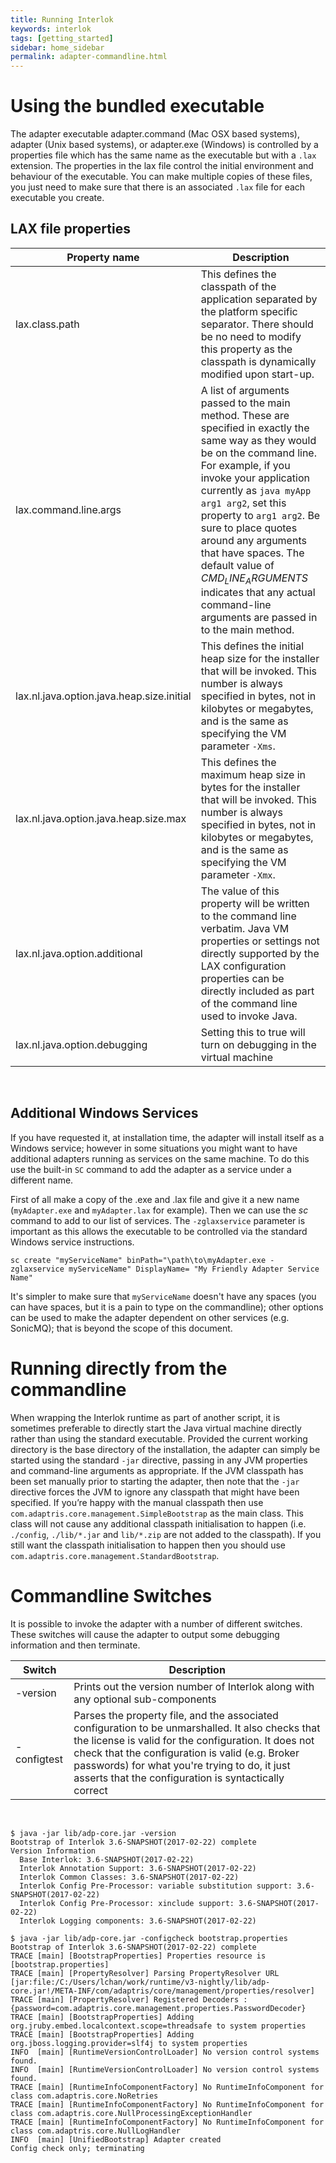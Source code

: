 ```yaml
---
title: Running Interlok
keywords: interlok
tags: [getting_started]
sidebar: home_sidebar
permalink: adapter-commandline.html
---
```

# Using the bundled executable #

The adapter executable adapter.command (Mac OSX based systems), adapter (Unix based systems), or adapter.exe (Windows) is controlled by a properties file which has the same name as the executable but with a `.lax` extension. The properties in the lax file control the initial environment and behaviour of the executable. You can make multiple copies of these files, you just need to make sure that there is an associated `.lax` file for each executable you create.

## LAX file properties ##

| Property name| Description|
|----|----|
|lax.class.path| This defines the classpath of the application separated by the platform specific separator. There should be no need to modify this property as the classpath is dynamically modified upon start-up.|
|lax.command.line.args| A list of arguments passed to the main method. These are specified in exactly the same way as they would be on the command line. For example, if you invoke your application currently as `java myApp arg1 arg2`, set this property to `arg1 arg2`. Be sure to place quotes around any arguments that have spaces. The default value of $CMD_LINE_ARGUMENTS$ indicates that any actual command-line arguments are passed in to the main method.
|lax.nl.java.option.java.heap.size.initial|This defines the initial heap size for the installer that will be invoked. This number is always specified in bytes, not in kilobytes or megabytes, and is the same as specifying the VM parameter `-Xms`.
|lax.nl.java.option.java.heap.size.max|This defines the maximum heap size in bytes for the installer that will be invoked. This number is always specified in bytes, not in kilobytes or megabytes, and is the same as specifying the VM parameter `-Xmx`.
|lax.nl.java.option.additional|The value of this property will be written to the command line verbatim. Java VM properties or settings not directly supported by the LAX configuration properties can be directly included as part of the command line used to invoke Java.
|lax.nl.java.option.debugging|Setting this to true will turn on debugging in the virtual machine|

<br/>

## Additional Windows Services ##

If you have requested it, at installation time, the adapter will install itself as a Windows service; however in some situations you might want to have additional adapters running as services on the same machine. To do this use the built-in `SC` command to add the adapter as a service under a different name.

First of all make a copy of the .exe and .lax file and give it a new name (`myAdapter.exe` and `myAdapter.lax` for example). Then we can use the _sc_ command to add to our list of services. The `-zglaxservice` parameter is important as this allows the executable to be controlled via the standard Windows service instructions.

```
sc create "myServiceName" binPath="\path\to\myAdapter.exe -zglaxservice myServiceName" DisplayName= "My Friendly Adapter Service Name"
```

It's simpler to make sure that `myServiceName` doesn't have any spaces (you can have spaces, but it is a pain to type on the commandline); other options can be used to make the adapter dependent on other services (e.g. SonicMQ); that is beyond the scope of this document.

# Running directly from the commandline #

When wrapping the Interlok runtime as part of another script, it is sometimes preferable to directly start the Java virtual machine directly rather than using the standard executable. Provided the current working directory is the base directory of the installation, the adapter can simply be started using the standard `-jar` directive, passing in any JVM properties and command-line arguments as appropriate. If the JVM classpath has been set manually prior to starting the adapter, then note that the `-jar` directive forces the JVM to ignore any classpath that might have been specified. If you’re happy with the manual classpath then use `com.adaptris.core.management.SimpleBootstrap` as the main class. This class will not cause any additional classpath initialisation to happen (i.e. `./config`, `./lib/*.jar` and `lib/*.zip` are not added to the classpath). If you still want the classpath initialisation to happen then you should use `com.adaptris.core.management.StandardBootstrap`.

# Commandline Switches #

It is possible to invoke the adapter with a number of different switches. These switches will cause the adapter to output some debugging information and then terminate.

|Switch | Description |
|----|----|
|-version| Prints out the version number of Interlok along with any optional sub-components|
|-configtest| Parses the property file, and the associated configuration to be unmarshalled. It also checks that the license is valid for the configuration. It does not check that the configuration is valid (e.g. Broker passwords) for what you're trying to do, it just asserts that the configuration is syntactically correct|

<br/>

```
$ java -jar lib/adp-core.jar -version
Bootstrap of Interlok 3.6-SNAPSHOT(2017-02-22) complete
Version Information
  Base Interlok: 3.6-SNAPSHOT(2017-02-22)
  Interlok Annotation Support: 3.6-SNAPSHOT(2017-02-22)
  Interlok Common Classes: 3.6-SNAPSHOT(2017-02-22)
  Interlok Config Pre-Processor: variable substitution support: 3.6-SNAPSHOT(2017-02-22)
  Interlok Config Pre-Processor: xinclude support: 3.6-SNAPSHOT(2017-02-22)
  Interlok Logging components: 3.6-SNAPSHOT(2017-02-22)
```

```
$ java -jar lib/adp-core.jar -configcheck bootstrap.properties
Bootstrap of Interlok 3.6-SNAPSHOT(2017-02-22) complete
TRACE [main] [BootstrapProperties] Properties resource is [bootstrap.properties]
TRACE [main] [PropertyResolver] Parsing PropertyResolver URL [jar:file:/C:/Users/lchan/work/runtime/v3-nightly/lib/adp-core.jar!/META-INF/com/adaptris/core/management/properties/resolver]
TRACE [main] [PropertyResolver] Registered Decoders : {password=com.adaptris.core.management.properties.PasswordDecoder}
TRACE [main] [BootstrapProperties] Adding org.jruby.embed.localcontext.scope=threadsafe to system properties
TRACE [main] [BootstrapProperties] Adding org.jboss.logging.provider=slf4j to system properties
INFO  [main] [RuntimeVersionControlLoader] No version control systems found.
INFO  [main] [RuntimeVersionControlLoader] No version control systems found.
TRACE [main] [RuntimeInfoComponentFactory] No RuntimeInfoComponent for class com.adaptris.core.NoRetries
TRACE [main] [RuntimeInfoComponentFactory] No RuntimeInfoComponent for class com.adaptris.core.NullProcessingExceptionHandler
TRACE [main] [RuntimeInfoComponentFactory] No RuntimeInfoComponent for class com.adaptris.core.NullLogHandler
INFO  [main] [UnifiedBootstrap] Adapter created
Config check only; terminating
```